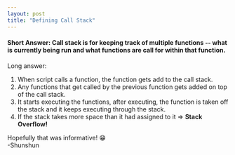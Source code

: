 ```yaml
---
layout: post
title: "Defining Call Stack"
---
```

#### Short Answer: Call stack is for keeping track of multiple functions -- what is currently being run and what functions are call for within that function. 

Long answer: 

1. When script calls a function, the function gets add to the call stack.
2. Any functions that get called by the previous function gets added on top of the call stack. 
3. It starts executing the functions, after executing, the function is taken off the stack and it keeps executing through the stack. 
4. If the stack takes more space than it had assigned to it => **Stack Overflow!**

Hopefully that was informative!  😁  
-Shunshun